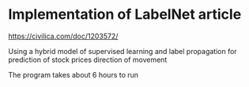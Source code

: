 # Implementation of LabelNet article

https://civilica.com/doc/1203572/

Using a hybrid model of supervised learning and label propagation for prediction of stock prices direction of movement

The program takes about 6 hours to run
